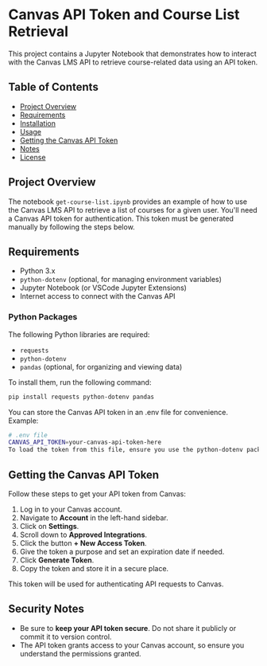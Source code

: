 # Canvas API Token and Course List Retrieval

This project contains a Jupyter Notebook that demonstrates how to interact with the Canvas LMS API to retrieve course-related data using an API token.

## Table of Contents

- [Project Overview](#project-overview)
- [Requirements](#requirements)
- [Installation](#installation)
- [Usage](#usage)
- [Getting the Canvas API Token](#getting-the-canvas-api-token)
- [Notes](#notes)
- [License](#license)

## Project Overview

The notebook `get-course-list.ipynb` provides an example of how to use the Canvas LMS API to retrieve a list of courses for a given user. You'll need a Canvas API token for authentication. This token must be generated manually by following the steps below.

## Requirements

- Python 3.x
- `python-dotenv` (optional, for managing environment variables)
- Jupyter Notebook (or VSCode Jupyter Extensions)
- Internet access to connect with the Canvas API

### Python Packages
The following Python libraries are required:

- `requests`
- `python-dotenv`
- `pandas` (optional, for organizing and viewing data)

To install them, run the following command:

```bash
pip install requests python-dotenv pandas
```

You can store the Canvas API token in an .env file for convenience. Example:

```bash
# .env file
CANVAS_API_TOKEN=your-canvas-api-token-here
To load the token from this file, ensure you use the python-dotenv package to read the .env file in your notebook.
```

## Getting the Canvas API Token

Follow these steps to get your API token from Canvas:

1. Log in to your Canvas account.
2. Navigate to **Account** in the left-hand sidebar.
3. Click on **Settings**.
4. Scroll down to **Approved Integrations**.
5. Click the button **+ New Access Token**.
6. Give the token a purpose and set an expiration date if needed.
7. Click **Generate Token**.
8. Copy the token and store it in a secure place.

This token will be used for authenticating API requests to Canvas.

## Security Notes

- Be sure to **keep your API token secure**. Do not share it publicly or commit it to version control.
- The API token grants access to your Canvas account, so ensure you understand the permissions granted.